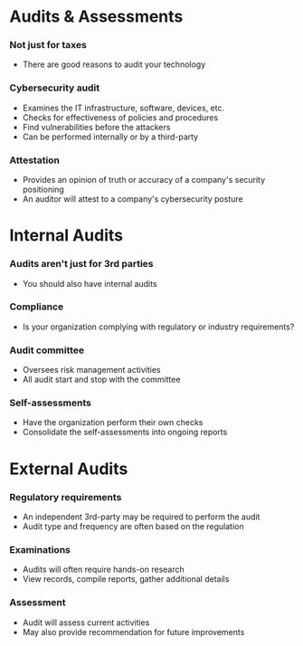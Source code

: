 # Audits & Assessments
### Not just for taxes
- There are good reasons to audit your technology
### Cybersecurity audit
- Examines the IT infrastructure, software, devices, etc.
- Checks for effectiveness of policies and procedures
- Find vulnerabilities before the attackers
- Can be performed internally or by a third-party
### Attestation
- Provides an opinion of truth or accuracy of a company's security positioning
- An auditor will attest to a company's cybersecurity posture
# Internal Audits
### Audits aren't just for 3rd parties
- You should also have internal audits
### Compliance
- Is your organization complying with regulatory or industry requirements?
### Audit committee
- Oversees risk management activities
- All audit start and stop with the committee
### Self-assessments
- Have the organization perform their own checks
- Consolidate the self-assessments into ongoing reports
# External Audits
### Regulatory requirements
- An independent 3rd-party may be required to perform the audit
- Audit type and frequency are often based on the regulation
### Examinations
- Audits will often require hands-on research
- View records, compile reports, gather additional details
### Assessment
- Audit will assess current activities
- May also provide recommendation for future improvements